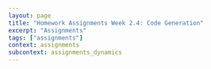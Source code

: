 ```yaml
---
layout: page
title: "Homework Assignments Week 2.4: Code Generation"
excerpt: "Assignments"
tags: ["assignments"]
context: assignments
subcontext: assignments_dynamics
---
```

